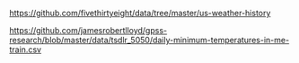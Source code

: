 https://github.com/fivethirtyeight/data/tree/master/us-weather-history

https://github.com/jamesrobertlloyd/gpss-research/blob/master/data/tsdlr_5050/daily-minimum-temperatures-in-me-train.csv